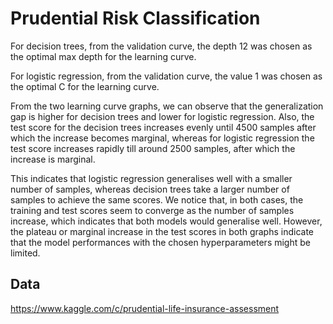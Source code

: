 # Prudential Risk Classification

For decision trees, from the validation curve, the depth 12 was chosen as the optimal max depth for the learning curve.

For logistic regression, from the validation curve, the value 1 was chosen as the optimal C for the learning curve.

From the two learning curve graphs, we can observe that the generalization gap is higher for decision trees and lower for logistic regression. Also, the test score for the decision trees increases evenly until 4500 samples after which the increase becomes marginal, whereas for logistic regression the test score increases rapidly till around 2500 samples, after which the increase is marginal.

This indicates that logistic regression generalises well with a smaller number of samples, whereas decision trees take a larger number of samples to achieve the same scores. We notice that, in both cases, the training and test scores seem to converge as the number of samples increase, which indicates that both models would generalise well. However, the plateau or marginal increase in the test scores in both graphs indicate that the model performances with the chosen hyperparameters might be limited.

## Data

https://www.kaggle.com/c/prudential-life-insurance-assessment